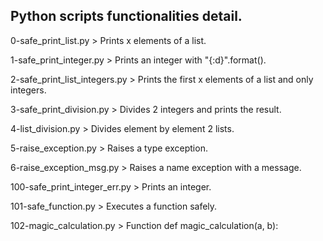 ## Python scripts functionalities detail.

0-safe_print_list.py > Prints x elements of a list.

1-safe_print_integer.py > Prints an integer with "{:d}".format().

2-safe_print_list_integers.py > Prints the first x elements of a list and only integers.

3-safe_print_division.py > Divides 2 integers and prints the result.

4-list_division.py > Divides element by element 2 lists.

5-raise_exception.py > Raises a type exception.

6-raise_exception_msg.py > Raises a name exception with a message.

100-safe_print_integer_err.py > Prints an integer.

101-safe_function.py > Executes a function safely.

102-magic_calculation.py > Function def magic_calculation(a, b): 